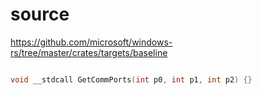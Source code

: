 # source

<https://github.com/microsoft/windows-rs/tree/master/crates/targets/baseline>

```c

void __stdcall GetCommPorts(int p0, int p1, int p2) {}

```
